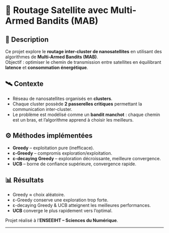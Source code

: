 # 🚀 Routage Satellite avec Multi-Armed Bandits (MAB)

## 📌 Description
Ce projet explore le **routage inter-cluster de nanosatellites** en utilisant des algorithmes de **Multi-Armed Bandits (MAB)**.  
Objectif : optimiser le chemin de transmission entre satellites en équilibrant **latence** et **consommation énergétique**.

## 🛰️ Contexte
- Réseau de nanosatellites organisés en **clusters**.  
- Chaque cluster possède **2 passerelles critiques** permettant la communication inter-cluster.  
- Le problème est modélisé comme un **bandit manchot** : chaque chemin est un bras, et l’algorithme apprend à choisir les meilleurs.

## ⚙️ Méthodes implémentées
- **Greedy** – exploitation pure (inefficace).  
- **ε-Greedy** – compromis exploration/exploitation.  
- **ε-decaying Greedy** – exploration décroissante, meilleure convergence.  
- **UCB** – borne de confiance supérieure, convergence rapide.  

## 📊 Résultats
- Greedy ≈ choix aléatoire.  
- ε-Greedy conserve une exploration trop forte.  
- ε-decaying Greedy & UCB atteignent les meilleures performances.  
- **UCB** converge le plus rapidement vers l’optimal.  


Projet réalisé à l’**ENSEEIHT – Sciences du Numérique**.  

---
